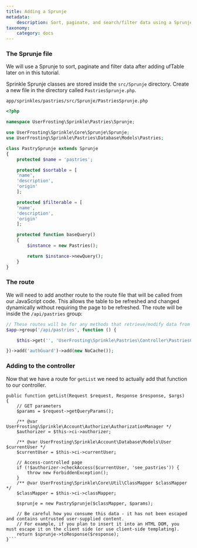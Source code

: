 ```yaml
---
title: Adding a Sprunje
metadata:
    description: Sort, paginate, and search/filter data using a Sprunje
taxonomy:
    category: docs
---
```


### The Sprunje file

We will use a Sprunje to sort, paginate and filter data after adding ufTable later on in this tutorial.

Sprinkle Sprunje classes are stored inside the `src/Sprunje` directory. Create a new file in the directory called `PastriesSprunje.php`.

`app/sprinkles/pastries/src/Sprunje/PastriesSprunje.php`
```php
<?php

namespace UserFrosting\Sprinkle\Pastries\Sprunje;

use UserFrosting\Sprinkle\Core\Sprunje\Sprunje;
use UserFrosting\Sprinkle\Pastries\Database\Models\Pastries;

class PastrySprunje extends Sprunje
{
    protected $name = 'pastries';

    protected $sortable = [
    'name',
    'description',
    'origin'
    ];

    protected $filterable = [
    'name',
    'description',
    'origin'
    ];

    protected function baseQuery()
    {
        $instance = new Pastries();

        return $instance->newQuery();
    }
}
```

### The route

We will need to add another route to the route file that will be called from our JavaScript code. This allows the table to be refreshed and changed dynamically without requiring the page to be refreshed. The route will be inside the `/api/pastries` group:

```php
// These routes will be for any methods that retrieve/modify data from the database.
$app->group('/api/pastries', function () {

    $this->get('', 'UserFrosting\Sprinkle\Pastries\Controller\PastriesController:getList');

})->add('authGuard')->add(new NoCache());
```

### Adding to the controller

Now that we have a route for `getList` we need to actually add that function to our controller. 

```
public function getList(Request $request, Response $response, $args)
{
    // GET parameters
    $params = $request->getQueryParams();

    /** @var UserFrosting\Sprinkle\Account\Authorize\AuthorizationManager */
    $authorizer = $this->ci->authorizer;

    /** @var UserFrosting\Sprinkle\Account\Database\Models\User $currentUser */
    $currentUser = $this->ci->currentUser;

    // Access-controlled page
    if (!$authorizer->checkAccess($currentUser, 'see_pastries')) {
        throw new ForbiddenException();
    }
    /** @var UserFrosting\Sprinkle\Core\Util\ClassMapper $classMapper */
    $classMapper = $this->ci->classMapper;

    $sprunje = new PastrySprunje($classMapper, $params);

    // Be careful how you consume this data - it has not been escaped and contains untrusted user-supplied content.
    // For example, if you plan to insert it into an HTML DOM, you must escape it on the client side (or use client-side templating).
    return $sprunje->toResponse($response);
}```

